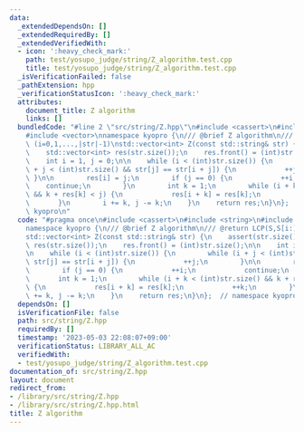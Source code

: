```yaml
---
data:
  _extendedDependsOn: []
  _extendedRequiredBy: []
  _extendedVerifiedWith:
  - icon: ':heavy_check_mark:'
    path: test/yosupo_judge/string/Z_algorithm.test.cpp
    title: test/yosupo_judge/string/Z_algorithm.test.cpp
  _isVerificationFailed: false
  _pathExtension: hpp
  _verificationStatusIcon: ':heavy_check_mark:'
  attributes:
    document_title: Z algorithm
    links: []
  bundledCode: "#line 2 \"src/string/Z.hpp\"\n#include <cassert>\n#include <string>\n\
    #include <vector>\nnamespace kyopro {\n/// @brief Z algorithm\n/// @return LCP(S,S[i:])\
    \ (i=0,1,...,|str|-1)\nstd::vector<int> Z(const std::string& str) {\n    assert(str.size());\n\
    \    std::vector<int> res(str.size());\n    res.front() = (int)str.size();\n\n\
    \    int i = 1, j = 0;\n\n    while (i < (int)str.size()) {\n        while (i\
    \ + j < (int)str.size() && str[j] == str[i + j]) {\n            ++j;\n       \
    \ }\n\n        res[i] = j;\n        if (j == 0) {\n            ++i;\n        \
    \    continue;\n        }\n        int k = 1;\n        while (i + k < (int)str.size()\
    \ && k + res[k] < j) {\n            res[i + k] = res[k];\n            ++k;\n \
    \       }\n        i += k, j -= k;\n    }\n    return res;\n}\n};  // namespace\
    \ kyopro\n"
  code: "#pragma once\n#include <cassert>\n#include <string>\n#include <vector>\n\
    namespace kyopro {\n/// @brief Z algorithm\n/// @return LCP(S,S[i:]) (i=0,1,...,|str|-1)\n\
    std::vector<int> Z(const std::string& str) {\n    assert(str.size());\n    std::vector<int>\
    \ res(str.size());\n    res.front() = (int)str.size();\n\n    int i = 1, j = 0;\n\
    \n    while (i < (int)str.size()) {\n        while (i + j < (int)str.size() &&\
    \ str[j] == str[i + j]) {\n            ++j;\n        }\n\n        res[i] = j;\n\
    \        if (j == 0) {\n            ++i;\n            continue;\n        }\n \
    \       int k = 1;\n        while (i + k < (int)str.size() && k + res[k] < j)\
    \ {\n            res[i + k] = res[k];\n            ++k;\n        }\n        i\
    \ += k, j -= k;\n    }\n    return res;\n}\n};  // namespace kyopro"
  dependsOn: []
  isVerificationFile: false
  path: src/string/Z.hpp
  requiredBy: []
  timestamp: '2023-05-03 22:08:07+09:00'
  verificationStatus: LIBRARY_ALL_AC
  verifiedWith:
  - test/yosupo_judge/string/Z_algorithm.test.cpp
documentation_of: src/string/Z.hpp
layout: document
redirect_from:
- /library/src/string/Z.hpp
- /library/src/string/Z.hpp.html
title: Z algorithm
---
```

